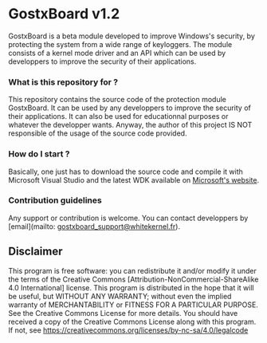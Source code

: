 # GostxBoard v1.2 #

GostxBoard is a beta module developed to improve Windows's security, by protecting the system from a wide range of keyloggers. The module consists of a kernel mode driver and an API which can be used by developpers to improve the security of their applications. 


### What is this repository for ? ###

This repository contains the source code of the protection module GostxBoard. It can be used by any developpers to improve the security of their applications. It can also be used for educationnal purposes or whatever the developper wants. Anyway, the author of this project IS NOT responsible of the usage of the source code provided. 

### How do I start ? ###

Basically, one just has to download the source code and compile it with Microsoft Visual Studio and the latest WDK available on [Microsoft's website](https://msdn.microsoft.com/fr-fr/windows/hardware/hh852365.aspx). 

### Contribution guidelines ###

Any support or contribution is welcome. You can contact developpers by [email](mailto: gostxboard_support@whitekernel.fr).

## Disclaimer 
This program is free software: you can redistribute it and/or modify it under the terms of the Creative Commons [Attribution-NonCommercial-ShareAlike 4.0 International] license. This program is distributed in the hope that it will be useful, but WITHOUT ANY WARRANTY; without even the implied warranty of MERCHANTABILITY or FITNESS FOR A PARTICULAR PURPOSE. See the Creative Commons License for more details. You should have received a copy of the Creative Commons License along with this program. If not, see https://creativecommons.org/licenses/by-nc-sa/4.0/legalcode